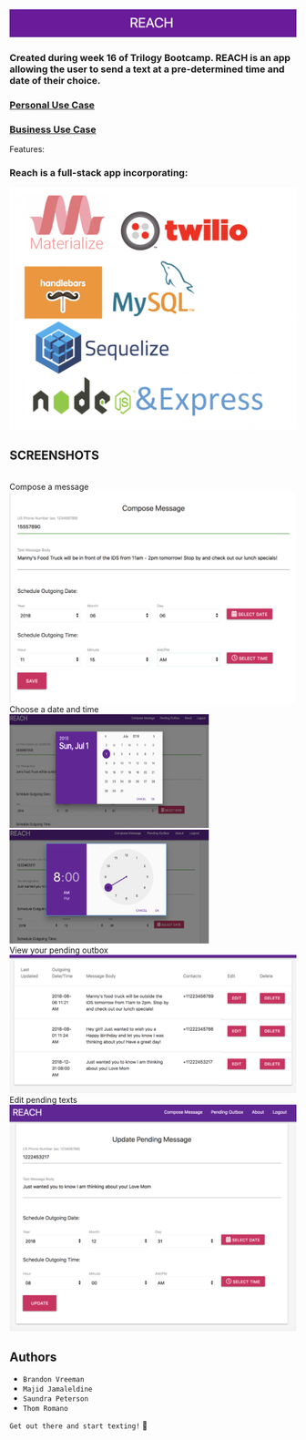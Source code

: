 <!-- <img src = "./public/assets/img/Banner.png"> -->
<img src = "./public/assets/images/Banner.png">

 ### Created during week 16 of Trilogy Bootcamp. REACH is an app allowing the user to send a text at a pre-determined time and date of their choice. 
### <a href="https://app.xtensio.com/folio/s5ls38nj">Personal Use Case</a>
### <a href="https://app.xtensio.com/folio/s5ls38nj">Business  Use Case</a>


Features: 

### Reach is a full-stack app incorporating:

<img src= "./public/assets/images/logos.png" width="600">
<!-- <img src= "./public/assets/images/Materialize.png" width="100"> -->



## SCREENSHOTS
<br>
Compose a message
<img src = "./public/assets/images/Compose.png" width="600">
<br>
Choose a date and time
<img src = "./public/assets/images/DatePicker.png" width="350" height= "200">
<img src = "./public/assets/images/TimePicker.png" width="350" height= "200">
<br>
View your pending outbox
<img src = "./public/assets/images/Outbox.png" width="600">
<br>
Edit pending texts
<img src = "./public/assets/images/Outbox-Update.png" width="600">


## Authors
* ```Brandon Vreeman```
* ```Majid Jamaleldine```
* ```Saundra Peterson```
* ```Thom Romano``` 


```Get out there and start texting!``` :iphone:



